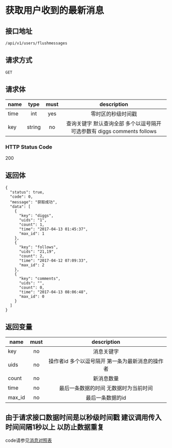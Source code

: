 # 获取用户收到的最新消息

## 接口地址

```
/api/v1/users/flushmessages
```

## 请求方式

```
GET
```
## 请求体

| name     | type     | must     | description |
|----------|:--------:|:--------:|:-----------:|
| time     | int      | yes      | 零时区的秒级时间戳 |
| key      | string   | no       | 查询关键字 默认查询全部  多个以逗号隔开  可选参数有 diggs comments follows|

### HTTP Status Code

200

## 返回体

```
{
  "status": true,
  "code": 0,
  "message": "获取成功",
  "data": [
    {
      "key": "diggs",
      "uids": "1",
      "count": 1,
      "time": "2017-04-13 01:45:37",
      "max_id": 1
    },
    {
      "key": "follows",
      "uids": "21,19",
      "count": 2,
      "time": "2017-04-12 07:09:33",
      "max_id": 2
    },
    {
      "key": "comments",
      "uids": "",
      "count": 0,
      "time": "2017-04-13 08:06:48",
      "max_id": 0
    }
  ]
}
```

## 返回变量

| name              | must     | description |
|-------------------|:--------:|:-----------:|
| key               | no       | 消息关键字  |
| uids              | no       | 操作者id 多个以逗号隔开 第一条为最新消息的操作者  |
| count             | no       | 新消息数量  |
| time              | no       | 最后一条数据的时间 无数据时为当前时间 |
| max_id            | no       | 最后一条数据的id |

## 由于请求接口数据时间是以秒级时间戳  建议调用传入时间间隔1秒以上 以防止数据重复

code请参见[消息对照表](消息对照表.md)